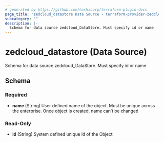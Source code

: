```yaml
---
# generated by https://github.com/hashicorp/terraform-plugin-docs
page_title: "zedcloud_datastore Data Source - terraform-provider-zedcloud"
subcategory: ""
description: |-
  Schema for data source zedcloud_DataStore. Must specify id or name
---
```


# zedcloud_datastore (Data Source)

Schema for data source zedcloud_DataStore. Must specify id or name



<!-- schema generated by tfplugindocs -->
## Schema

### Required

- **name** (String) User defined name of the object. Must be unique across the enterprise. Once object is created, name can’t be changed

### Read-Only

- **id** (String) System defined unique Id of the Object


